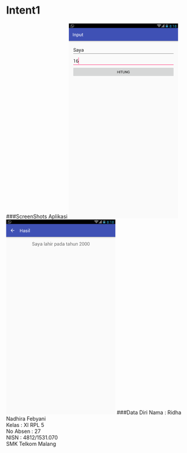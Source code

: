 # Intent1
###ScreenShots Aplikasi
![alt text](https://github.com/ridhanadhirafebyani/Intent1/blob/master/i1.png)
![alt text](https://github.com/ridhanadhirafebyani/Intent1/blob/master/ii1.png)
###Data Diri
Nama : Ridha Nadhira Febyani<br>
Kelas : XI RPL 5<br>
No Absen : 27<br>
NISN : 4812/1531.070<br>
SMK Telkom Malang
